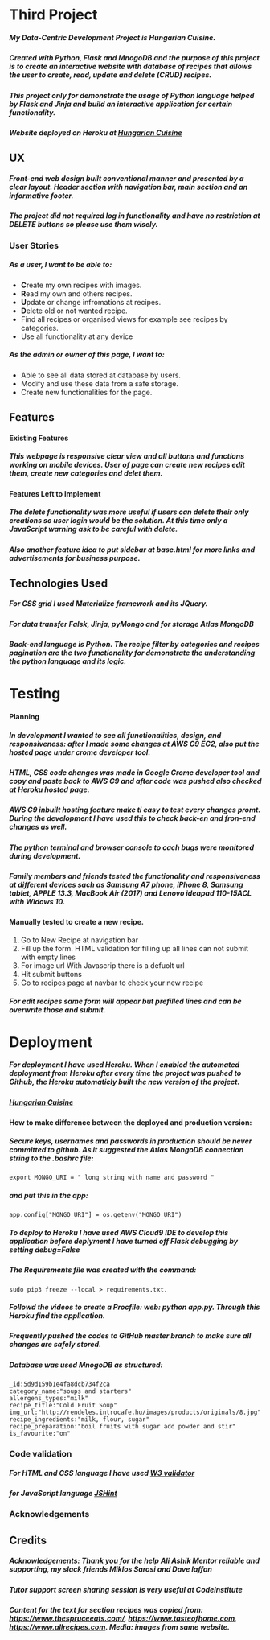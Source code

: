 # Third Project

##### My Data-Centric Development Project is Hungarian Cuisine.
##### Created with Python, Flask and MnogoDB and the purpose of this project is to create an interactive website with database of recipes that allows the user to create, read, update and delete (CRUD) recipes.

##### This project only for demonstrate the usage of Python language helped by Flask and Jinja and build an interactive application  for certain functionality.
##### Website deployed on Heroku at [Hungarian Cuisine](https://hungarian-cuisine.herokuapp.com/)

## UX

##### Front-end web design built conventional manner and presented by a clear layout. Header section with navigation bar, main section and an informative footer.
##### The project did not required log in functionality and have no restriction at DELETE buttons so please use them wisely.
### User Stories
##### As a user, I want to be able to: 
- **C**reate my own recipes with images.
- **R**ead my own and others recipes.
- **U**pdate or change infromations at recipes.
- **D**elete old or not wanted recipe.
- Find all recipes or organised views for example see recipes by categories.
- Use all functionality at any device

##### As the admin or owner of this page, I want to:
- Able to see all data stored at database by users.
- Modify and use these data from a safe storage.
- Create new functionalities for the page.

## Features
#### Existing Features
##### This webpage is responsive clear view and all buttons and functions working on mobile devices. User of page can create new recipes edit them, create new categories and delet them.
#### Features Left to Implement
##### The delete functionality was more useful if users can delete their only creations so user login would be the solution. At this time only a JavaScript warning ask to be careful with delete.
##### Also another feature idea to put sidebar at base.html for more links and advertisements for business purpose.
## Technologies Used
##### For CSS grid I used Materialize framework and its JQuery.
##### For data transfer Falsk, Jinja, pyMongo and for storage Atlas MongoDB
##### Back-end language is Python. The recipe filter by categories and recipes pagination are the two functionality for demonstrate the understanding the python language and its logic.
# Testing
#### Planning
##### In development I wanted to see all functionalities, design, and responsiveness: after I made some changes at AWS C9 EC2, also put the hosted page under crome developer tool.
##### HTML, CSS code changes was made in Google Crome developer tool and copy and paste back to AWS C9 and after code was pushed also checked at Heroku hosted page.
##### AWS C9 inbuilt hosting feature make ti easy to test every changes promt. During the development I have used this to check back-en and fron-end changes as well.
##### The python terminal and browser console to cach bugs were monitored during development.
##### Family members and friends tested the functionality and responsiveness at different devices sach as Samsung A7 phone, iPhone 8, Samsung tablet, APPLE 13.3, MacBook Air (2017) and Lenovo ideapad 110-15ACL with Widows 10.
#### Manually tested to create a new recipe.
1. Go to New Recipe at navigation bar
2. Fill up the form. HTML validation for filling up all lines can not submit with empty lines
3. For image url With Javascrip there is a defuolt url 
4. Hit submit buttons
5. Go to recipes page at navbar to check your new recipe

##### For edit recipes same form will appear but prefilled lines and can be overwrite those and submit.
# Deployment
##### For deployment I have used Heroku. When I enabled the automated deployment from Heroku after every time the project was pushed to Github, the Heroku automaticly built the new version of the project.
##### [Hungarian Cuisine](https://hungarian-cuisine.herokuapp.com/)
#### How to make difference between the deployed and production version:
##### Secure keys, usernames and passwords in production should be never committed to github. As it suggested the Atlas MongoDB connection string to the .bashrc file:
```
export MONGO_URI = " long string with name and password "
```
##### and put this in the app:
```
app.config["MONGO_URI"] = os.getenv("MONGO_URI")
```
##### To deploy to Heroku I have used AWS Cloud9 IDE to develop this application before deplyment I have turned off Flask debugging by setting debug=False
##### The Requirements file was created with the command:
```
sudo pip3 freeze --local > requirements.txt.
```
##### Followd the videos to create a Procfile: web: python app.py. Through this Heroku find the application.
##### Frequently pushed the codes to GitHub master branch to make sure all changes are safely stored.
##### Database was used MnogoDB as structured: 
```
_id:5d9d159b1e4fa8dcb734f2ca
category_name:"soups and starters"
allergens_types:"milk"
recipe_title:"Cold Fruit Soup"
img_url:"http://rendeles.introcafe.hu/images/products/originals/8.jpg"
recipe_ingredients:"milk, flour, sugar"
recipe_preparation:"boil fruits with sugar add powder and stir"
is_favourite:"on"
```
### Code validation
##### For HTML and CSS language I have used [W3 validator](https://jigsaw.w3.org/css-validator/)
##### for JavaScript language [JSHint](https://jshint.com/) 
### Acknowledgements
## Credits
##### Acknowledgements: Thank you for the help Ali Ashik Mentor reliable and supporting, my slack friends Miklos Sarosi and Dave laffan 
##### Tutor support screen sharing session is very useful at CodeInstitute
##### Content for the text for section recipes was copied from: https://www.thespruceeats.com/, https://www.tasteofhome.com, https://www.allrecipes.com. Media: images from same website.



